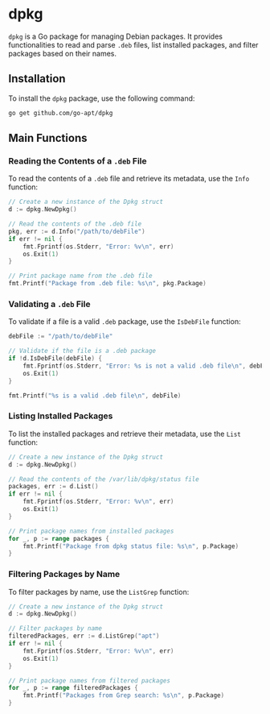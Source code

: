 # dpkg

`dpkg` is a Go package for managing Debian packages. It provides functionalities to read and parse `.deb` files, list installed packages, and filter packages based on their names.

## Installation

To install the `dpkg` package, use the following command:

```sh
go get github.com/go-apt/dpkg
```

## Main Functions

### Reading the Contents of a `.deb` File

To read the contents of a `.deb` file and retrieve its metadata, use the `Info` function:

```go
// Create a new instance of the Dpkg struct
d := dpkg.NewDpkg()

// Read the contents of the .deb file
pkg, err := d.Info("/path/to/debFile")
if err != nil {
    fmt.Fprintf(os.Stderr, "Error: %v\n", err)
    os.Exit(1)
}

// Print package name from the .deb file
fmt.Printf("Package from .deb file: %s\n", pkg.Package)
```

### Validating a `.deb` File

To validate if a file is a valid `.deb` package, use the `IsDebFile` function:

```go
debFile := "/path/to/debFile"

// Validate if the file is a .deb package
if !d.IsDebFile(debFile) {
    fmt.Fprintf(os.Stderr, "Error: %s is not a valid .deb file\n", debFile)
    os.Exit(1)
}

fmt.Printf("%s is a valid .deb file\n", debFile)
```

### Listing Installed Packages

To list the installed packages and retrieve their metadata, use the `List` function:

```go
// Create a new instance of the Dpkg struct
d := dpkg.NewDpkg()

// Read the contents of the /var/lib/dpkg/status file
packages, err := d.List()
if err != nil {
    fmt.Fprintf(os.Stderr, "Error: %v\n", err)
    os.Exit(1)
}

// Print package names from installed packages
for _, p := range packages {
    fmt.Printf("Package from dpkg status file: %s\n", p.Package)
}
```

### Filtering Packages by Name

To filter packages by name, use the `ListGrep` function:

```go
// Create a new instance of the Dpkg struct
d := dpkg.NewDpkg()

// Filter packages by name
filteredPackages, err := d.ListGrep("apt")
if err != nil {
    fmt.Fprintf(os.Stderr, "Error: %v\n", err)
    os.Exit(1)
}

// Print package names from filtered packages
for _, p := range filteredPackages {
    fmt.Printf("Packages from Grep search: %s\n", p.Package)
}
```
